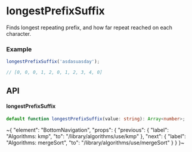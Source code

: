 
# longestPrefixSuffix

Finds longest repeating prefix, and how far repeat reached on each character.

### Example

```ts
longestPrefixSuffix('asdasuasday');

// [0, 0, 0, 1, 2, 0, 1, 2, 3, 4, 0]
```

## API

#### longestPrefixSuffix

```ts
default function longestPrefixSuffix(value: string): Array<number>;
```


~{
  "element": "BottomNavigation",
  "props": {
    "previous": {
      "label": "Algorithms: kmp",
      "to": "/library/algorithms/use/kmp"
    },
    "next": {
      "label": "Algorithms: mergeSort",
      "to": "/library/algorithms/use/mergeSort"
    }
  }
}~
